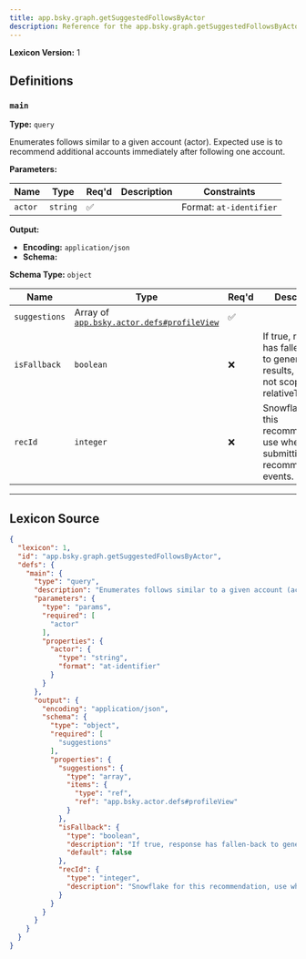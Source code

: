 ```yaml
---
title: app.bsky.graph.getSuggestedFollowsByActor
description: Reference for the app.bsky.graph.getSuggestedFollowsByActor lexicon
---
```

**Lexicon Version:** 1

## Definitions

<a name="main"></a>
### `main`

**Type:** `query`

Enumerates follows similar to a given account (actor). Expected use is to recommend additional accounts immediately after following one account.

**Parameters:**

| Name | Type | Req'd  | Description | Constraints |
|------|------|----------|-------------|-------------|
| `actor` | `string` | ✅  |  | Format: `at-identifier` |
**Output:**

- **Encoding:** `application/json`
- **Schema:**

**Schema Type:** `object`

| Name | Type | Req'd  | Description | Constraints |
|------|------|----------|-------------|-------------|
| `suggestions` | Array of [`app.bsky.actor.defs#profileView`](/lexicons/app/bsky/actor/defs#profileView) | ✅  |  |  |
| `isFallback` | `boolean` | ❌  | If true, response has fallen-back to generic results, and is not scoped using relativeToDid | Default: `false` |
| `recId` | `integer` | ❌  | Snowflake for this recommendation, use when submitting recommendation events. |  |

---

## Lexicon Source
```json
{
  "lexicon": 1,
  "id": "app.bsky.graph.getSuggestedFollowsByActor",
  "defs": {
    "main": {
      "type": "query",
      "description": "Enumerates follows similar to a given account (actor). Expected use is to recommend additional accounts immediately after following one account.",
      "parameters": {
        "type": "params",
        "required": [
          "actor"
        ],
        "properties": {
          "actor": {
            "type": "string",
            "format": "at-identifier"
          }
        }
      },
      "output": {
        "encoding": "application/json",
        "schema": {
          "type": "object",
          "required": [
            "suggestions"
          ],
          "properties": {
            "suggestions": {
              "type": "array",
              "items": {
                "type": "ref",
                "ref": "app.bsky.actor.defs#profileView"
              }
            },
            "isFallback": {
              "type": "boolean",
              "description": "If true, response has fallen-back to generic results, and is not scoped using relativeToDid",
              "default": false
            },
            "recId": {
              "type": "integer",
              "description": "Snowflake for this recommendation, use when submitting recommendation events."
            }
          }
        }
      }
    }
  }
}
```
